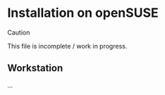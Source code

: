 # Installation on openSUSE

> [!CAUTION]
> This file is incomplete / work in progress.

## Workstation

...
